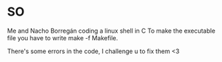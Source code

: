 # SO
Me and Nacho Borregán coding a linux shell in C
To make the executable file you have to write make -f Makefile.

There's some errors in the code, I challenge u to fix them <3
